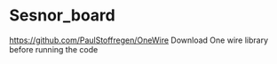 # Sesnor_board

https://github.com/PaulStoffregen/OneWire
Download One wire library before running the code
